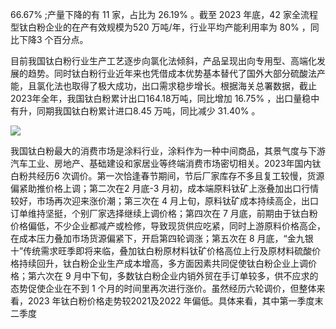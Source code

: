 $6 6 . 6 7 \%$ ;产量下降的有 11 家，占比为 $2 6 . 1 9 \%$ 。截至 2023 年底，42 家全流程型钛白粉企业的在产有效规模为520 万吨/年，行业平均产能利用率为 $80 \%$ ，同比下降3 个百分点。

目前我国钛白粉行业生产工艺逐步向氯化法倾斜，产品呈现出向专用型、高端化发展的趋势。同时钛白粉行业近年来也凭借成本优势基本替代了国外大部分硫酸法产能，且氯化法也取得了极大成功，出口需求稳步增长。根据海关总署数据，截止2023年全年，我国钛白粉累计出口164.18万吨，同比增加 $1 6 . 7 5 \%$ ，出口量稳中有升，同期我国钛白粉累计进口8.45 万吨，同比减少 $3 1 . 4 0 \%$ 。

![](images/efadac0ef5a96d633b052085a27fd8d722e33b9786d769557bb9539d74b580c9.jpg)

我国钛白粉最大的消费市场是涂料行业，涂料作为一种中间商品，其景气度与下游汽车工业、房地产、基础建设和家居业等终端消费市场密切相关。2023年国内钛白粉共经历6 次调价。第一次恰逢春节期间，节后厂家库存不多且复工较慢，货源偏紧助推价格上调；第二次在2 月底-3 月初，成本端原料钛矿上涨叠加出口行情较好，市场再次迎来涨价潮；第三次在 4 月上旬，原料钛矿成本持续高企，出口订单维持坚挺，个别厂家选择继续上调价格；第四次在 7 月底，前期由于钛白粉价格偏低，不少企业都减产或检修，导致现货供应吃紧，同时上游原料价格高企，在成本压力叠加市场货源偏紧下，开启第四轮调涨；第五次在 8 月底，“金九银十”传统需求旺季即将来临，叠加钛白粉原材料钛矿价格高位上行及原材料硫酸价格持续回升，钛白粉企业生产成本增高，多方面因素共同促使钛白粉企业上调价格；第六次在 9 月中下旬，多数钛白粉企业内销外贸在手订单较多，供不应求的态势促使企业在不到 1 个月的时间里再次进行涨价。虽然经历六轮调价，但整体来看，2023 年钛白粉价格走势较2021及2022 年偏低。具体来看，其中第一季度末二季度